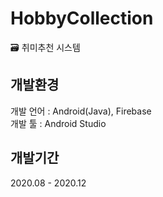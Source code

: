 # HobbyCollection
🗃 취미추천 시스템

## 개발환경
개발 언어 : Android(Java), Firebase<br/>
개발 툴 : Android Studio

## 개발기간
2020.08 - 2020.12
